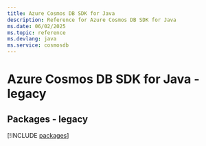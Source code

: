 ```yaml
---
title: Azure Cosmos DB SDK for Java
description: Reference for Azure Cosmos DB SDK for Java
ms.date: 06/02/2025
ms.topic: reference
ms.devlang: java
ms.service: cosmosdb
---
```

# Azure Cosmos DB SDK for Java - legacy
## Packages - legacy
[!INCLUDE [packages](cosmos-db-index.md)]
